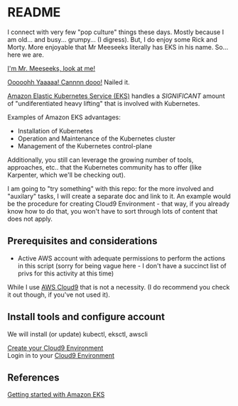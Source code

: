 # README

I connect with very few "pop culture" things these days.  Mostly because I am old... and busy... grumpy... (I digress).  But, I do enjoy some Rick and Morty.  More enjoyable that Mr Meeseeks literally has EKS in his name.  So... here we are.

[I'm Mr. Meeseeks, look at me!](https://youtu.be/l4iZtDBYkZA?start=3&end=15)

[Ooooohh Yaaaaa!   Cannnn dooo!](https://youtu.be/mW-JmtGfW_A?t=31)  Nailed it.

[Amazon Elastic Kubernetes Service (EKS)](https://aws.amazon.com/eks/) handles a *SIGNIFICANT* amount of "undiferentiated heavy lifting" that is involved with Kubernetes.  

Examples of Amazon EKS advantages:  
* Installation of Kubernetes
* Operation and Maintenance of the Kubernetes cluster
* Management of the Kubernetes control-plane

Additionally, you still can leverage the growing number of tools, approaches, etc.. that the Kubernetes community has to offer (like Karpenter, which we'll be checking out).

I am going to "try something" with this repo:  for the more involved and "auxilary" tasks, I will create a separate doc and link to it.  An example would be the procedure for creating Cloud9 Environment - that way, if you already know how to do that, you won't have to sort through lots of content that does not apply.

## Prerequisites and considerations

* Active AWS account with adequate permissions to perform the actions in this script (sorry for being vague here - I don't have a succinct list of privs for this activity at this time)

While I use [AWS Cloud9](https://aws.amazon.com/cloud9/) that is not a necessity.  (I do recommend you check it out though, if you've not used it).


## Install tools and configure account
We will install (or update) kubectl, eksctl, awscli

[Create your Cloud9 Environment](Create_Cloud9_Environment.md)  
Login in to your [Cloud9 Environment](https://us-east-1.console.aws.amazon.com/cloud9control/) 

## References
[Getting started with Amazon EKS](https://docs.aws.amazon.com/eks/latest/userguide/getting-started.html)  

